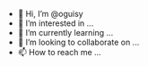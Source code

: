 - 👋 Hi, I’m @oguisy
- 👀 I’m interested in ...
- 🌱 I’m currently learning ...
- 💞️ I’m looking to collaborate on ...
- 📫 How to reach me ...

<!---
oguisy/oguisy is a ✨ special ✨ repository because its `README.md` (this file) appears on your GitHub profile.
You can click the Preview link to take a look at your changes.
--->
